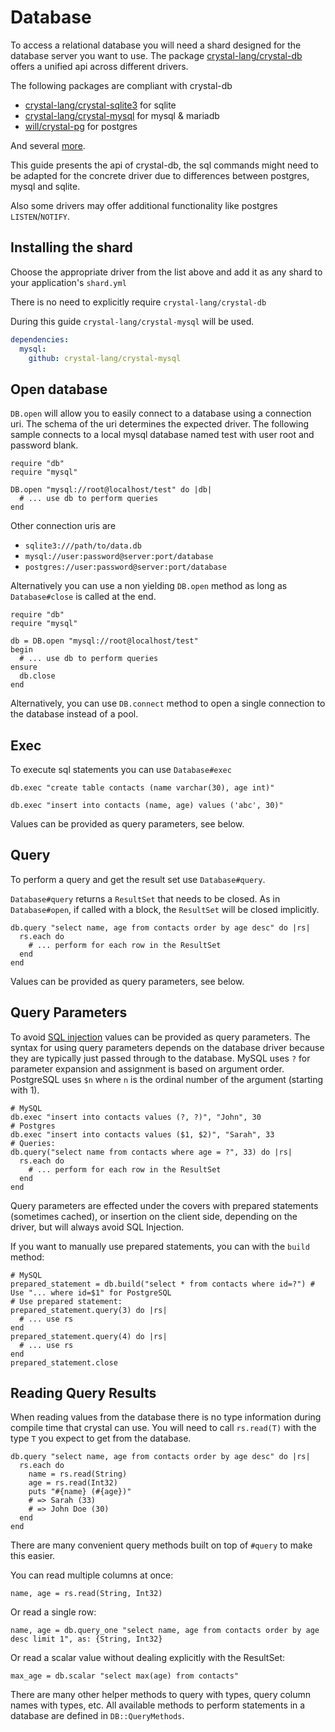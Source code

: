 # Database

To access a relational database you will need a shard designed for the database server you want to use. The package [crystal-lang/crystal-db](https://github.com/crystal-lang/crystal-db) offers a unified api across different drivers.

The following packages are compliant with crystal-db

* [crystal-lang/crystal-sqlite3](https://github.com/crystal-lang/crystal-sqlite3) for sqlite
* [crystal-lang/crystal-mysql](https://github.com/crystal-lang/crystal-mysql) for mysql & mariadb
* [will/crystal-pg](https://github.com/will/crystal-pg) for postgres

And several [more](https://github.com/crystal-lang/crystal-db).

This guide presents the api of crystal-db, the sql commands might need to be adapted for the concrete driver due to differences between postgres, mysql and sqlite.

Also some drivers may offer additional functionality like postgres `LISTEN`/`NOTIFY`.

## Installing the shard

Choose the appropriate driver from the list above and add it as any shard to your application's `shard.yml`

There is no need to explicitly require `crystal-lang/crystal-db`

During this guide `crystal-lang/crystal-mysql` will be used.

```yaml
dependencies:
  mysql:
    github: crystal-lang/crystal-mysql
```

## Open database

`DB.open` will allow you to easily connect to a database using a connection uri. The schema of the uri determines the expected driver. The following sample connects to a local mysql database named test with user root and password blank.

```crystal
require "db"
require "mysql"

DB.open "mysql://root@localhost/test" do |db|
  # ... use db to perform queries
end
```

Other connection uris are

* `sqlite3:///path/to/data.db`
* `mysql://user:password@server:port/database`
* `postgres://user:password@server:port/database`

Alternatively you can use a non yielding `DB.open` method as long as `Database#close` is called at the end.

```crystal
require "db"
require "mysql"

db = DB.open "mysql://root@localhost/test"
begin
  # ... use db to perform queries
ensure
  db.close
end
```

Alternatively, you can use `DB.connect` method to open a single connection to the database instead of a pool.

## Exec

To execute sql statements you can use `Database#exec`

```crystal
db.exec "create table contacts (name varchar(30), age int)"
```

```crystal
db.exec "insert into contacts (name, age) values ('abc', 30)"
```

Values can be provided as query parameters, see below.

## Query

To perform a query and get the result set use `Database#query`.

`Database#query` returns a `ResultSet` that needs to be closed. As in `Database#open`, if called with a block, the `ResultSet` will be closed implicitly.

```crystal
db.query "select name, age from contacts order by age desc" do |rs|
  rs.each do
    # ... perform for each row in the ResultSet
  end
end
```

Values can be provided as query parameters, see below.

## Query Parameters

To avoid [SQL injection](https://owasp.org/www-community/attacks/SQL_Injection) values can be provided as query parameters.
The syntax for using query parameters depends on the database driver because they are typically just passed through to the database. MySQL uses `?` for parameter expansion and assignment is based on argument order. PostgreSQL uses `$n` where `n` is the ordinal number of the argument (starting with 1).

```crystal
# MySQL
db.exec "insert into contacts values (?, ?)", "John", 30
# Postgres
db.exec "insert into contacts values ($1, $2)", "Sarah", 33
# Queries:
db.query("select name from contacts where age = ?", 33) do |rs|
  rs.each do
    # ... perform for each row in the ResultSet
  end
end
```

Query parameters are effected under the covers with prepared statements (sometimes cached),
or insertion on the client side, depending on the driver, but will always avoid SQL Injection.

If you want to manually use prepared statements, you can with the `build` method:

```crystal
# MySQL
prepared_statement = db.build("select * from contacts where id=?") # Use "... where id=$1" for PostgreSQL
# Use prepared statement:
prepared_statement.query(3) do |rs|
  # ... use rs
end
prepared_statement.query(4) do |rs|
  # ... use rs
end
prepared_statement.close
```

## Reading Query Results

When reading values from the database there is no type information during compile time that crystal can use. You will need to call `rs.read(T)` with the type `T` you expect to get from the database.

```crystal
db.query "select name, age from contacts order by age desc" do |rs|
  rs.each do
    name = rs.read(String)
    age = rs.read(Int32)
    puts "#{name} (#{age})"
    # => Sarah (33)
    # => John Doe (30)
  end
end
```

There are many convenient query methods built on top of `#query` to make this easier.

You can read multiple columns at once:

```crystal
name, age = rs.read(String, Int32)
```

Or read a single row:

```crystal
name, age = db.query_one "select name, age from contacts order by age desc limit 1", as: {String, Int32}
```

Or read a scalar value without dealing explicitly with the ResultSet:

```crystal
max_age = db.scalar "select max(age) from contacts"
```

There are many other helper methods to query with types, query column names with types, etc.
All available methods to perform statements in a database are defined in `DB::QueryMethods`.
